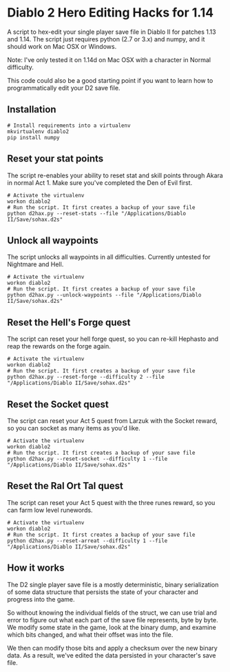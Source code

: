 # Diablo 2 Hero Editing Hacks for 1.14

A script to hex-edit your single player save file in Diablo II for patches 1.13 and 1.14.
The script just requires python (2.7 or 3.x) and numpy, and it should work on Mac OSX or Windows.

Note: I've only tested it on 1.14d on Mac OSX with a character in Normal difficulty.

This code could also be a good starting point if you want to learn how to programmatically edit your D2 save file.

## Installation

    # Install requirements into a virtualenv
    mkvirtualenv diablo2
    pip install numpy

## Reset your stat points

The script re-enables your ability to reset stat and skill points through Akara in normal Act 1.
Make sure you've completed the Den of Evil first.

    # Activate the virtualenv
    workon diablo2
    # Run the script. It first creates a backup of your save file
    python d2hax.py --reset-stats --file "/Applications/Diablo II/Save/sohax.d2s"

## Unlock all waypoints

The script unlocks all waypoints in all difficulties. Currently untested for Nightmare and Hell.

    # Activate the virtualenv
    workon diablo2
    # Run the script. It first creates a backup of your save file
    python d2hax.py --unlock-waypoints --file "/Applications/Diablo II/Save/sohax.d2s"

## Reset the Hell's Forge quest

The script can reset your hell forge quest, so you can re-kill Hephasto and reap the rewards on the forge again.

    # Activate the virtualenv
    workon diablo2
    # Run the script. It first creates a backup of your save file
    python d2hax.py --reset-forge --difficulty 2 --file "/Applications/Diablo II/Save/sohax.d2s"

## Reset the Socket quest

The script can reset your Act 5 quest from Larzuk with the Socket reward, so you can socket as many items as you'd like.

    # Activate the virtualenv
    workon diablo2
    # Run the script. It first creates a backup of your save file
    python d2hax.py --reset-socket --difficulty 1 --file "/Applications/Diablo II/Save/sohax.d2s"

## Reset the Ral Ort Tal quest

The script can reset your Act 5 quest with the three runes reward, so you can farm low level runewords.

    # Activate the virtualenv
    workon diablo2
    # Run the script. It first creates a backup of your save file
    python d2hax.py --reset-arreat --difficulty 1 --file "/Applications/Diablo II/Save/sohax.d2s"

## How it works

The D2 single player save file is a mostly deterministic, binary serialization of some data structure that persists the state of your character and progress into the game.

So without knowing the individual fields of the struct, we can use trial and error to figure out what each part of the save file represents, byte by byte.
We modify some state in the game, look at the binary dump, and examine which bits changed, and what their offset was into the file.

We then can modify those bits and apply a checksum over the new binary data.
As a result, we've edited the data persisted in your character's save file.

